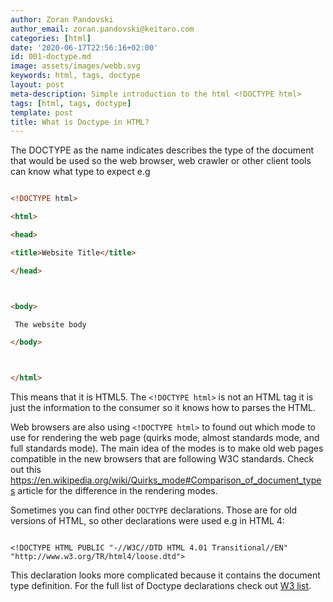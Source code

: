```yaml
---
author: Zoran Pandovski
author_email: zoran.pandovski@keitaro.com
categories: [html]
date: '2020-06-17T22:56:16+02:00'
id: 001-doctype.md
image: assets/images/webb.svg
keywords: html, tags, doctype
layout: post
meta-description: Simple introduction to the html <!DOCTYPE html>
tags: [html, tags, doctype]
template: post
title: What is Doctype in HTML?
---
```




The DOCTYPE as the name indicates describes the type of the document that would be used so the web browser, web crawler or other client tools can know what type to expect e.g 



```html

<!DOCTYPE html>

<html>

<head>

<title>Website Title</title>

</head>



<body>

 The website body

</body>



</html>

```



This means that it is HTML5. The `<!DOCTYPE html>` is not an HTML tag it is just the information to the consumer so it knows how to parses the HTML. 

Web browsers are also using `<!DOCTYPE html>` to found out which mode to use for rendering the web page (quirks mode, almost standards mode, and full standards mode). The main idea of the modes is to make old web pages compatible in the new browsers that are following W3C standards. Check out this https://en.wikipedia.org/wiki/Quirks_mode#Comparison_of_document_types article for the difference in the rendering modes. 

Sometimes you can find other `DOCTYPE` declarations. Those are for old versions of HTML, so other declarations were used e.g in HTML 4:



```

<!DOCTYPE HTML PUBLIC "-//W3C//DTD HTML 4.01 Transitional//EN" "http://www.w3.org/TR/html4/loose.dtd">

```



This declaration looks more complicated because it contains the document type definition. For the full list of Doctype declarations check out [W3 list](https://www.w3.org/QA/2002/04/valid-dtd-list.html).